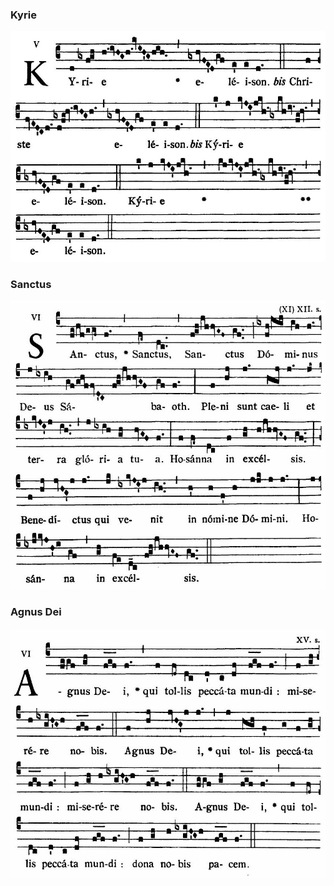 ### Kyrie

![](images/mass-viii-kyrie.jpg)

### Sanctus

![](images/mass-viii-sanctus.jpg)

### Agnus Dei

![](images/mass-viii-agnus.jpg)
